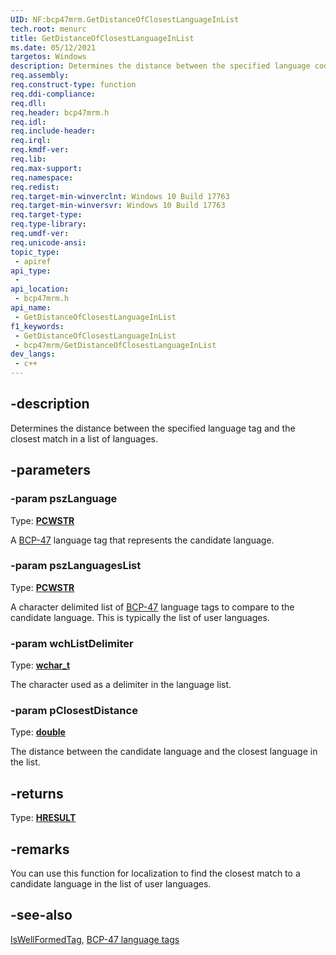 ```yaml
---
UID: NF:bcp47mrm.GetDistanceOfClosestLanguageInList
tech.root: menurc
title: GetDistanceOfClosestLanguageInList
ms.date: 05/12/2021
targetos: Windows
description: Determines the distance between the specified language code and the closest match in a list of languages.
req.assembly: 
req.construct-type: function
req.ddi-compliance: 
req.dll: 
req.header: bcp47mrm.h
req.idl: 
req.include-header: 
req.irql: 
req.kmdf-ver: 
req.lib: 
req.max-support: 
req.namespace: 
req.redist: 
req.target-min-winverclnt: Windows 10 Build 17763 
req.target-min-winversvr: Windows 10 Build 17763
req.target-type: 
req.type-library: 
req.umdf-ver: 
req.unicode-ansi: 
topic_type:
 - apiref
api_type:
 - 
api_location:
 - bcp47mrm.h
api_name:
 - GetDistanceOfClosestLanguageInList
f1_keywords:
 - GetDistanceOfClosestLanguageInList
 - bcp47mrm/GetDistanceOfClosestLanguageInList
dev_langs:
 - c++
---
```


## -description

Determines the distance between the specified language tag and the closest match in a list of languages.

## -parameters

### -param pszLanguage

Type: **[PCWSTR](/windows/win32/winprog/windows-data-types)**

A [BCP-47](https://tools.ietf.org/html/bcp47) language tag that represents the candidate language.

### -param pszLanguagesList

Type: **[PCWSTR](/windows/win32/winprog/windows-data-types)**

A character delimited list of [BCP-47](https://tools.ietf.org/html/bcp47) language tags to compare to the candidate language. This is typically the list of user languages.

### -param wchListDelimiter

Type: **[wchar_t](/windows/win32/midl/wchar-t)**

The character used as a delimiter in the language list.

### -param pClosestDistance

Type: **[double](/windows/win32/midl/double)**

The distance between the candidate language and the closest language in the list.

## -returns

Type: **[HRESULT](/windows/desktop/com/structure-of-com-error-codes)**

## -remarks

You can use this function for localization to find the closest match to a candidate language in the list of user languages.

## -see-also

[IsWellFormedTag](nf-bcp47mrm-iswellformedtag.md), [BCP-47 language tags](https://tools.ietf.org/html/bcp47)

